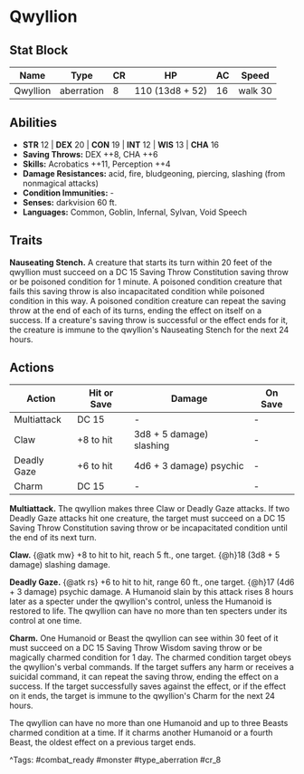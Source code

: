 # Qwyllion

## Stat Block

| Name | Type | CR | HP | AC | Speed |
|------|------|----|----|----|-------|
| Qwyllion | aberration | 8 | 110 (13d8 + 52) | 16 | walk 30 |

## Abilities

- **STR** 12 | **DEX** 20 | **CON** 19 | **INT** 12 | **WIS** 13 | **CHA** 16
- **Saving Throws:** DEX ++8, CHA ++6  
- **Skills:** Acrobatics ++11, Perception ++4  
- **Damage Resistances:** acid, fire, bludgeoning, piercing, slashing (from nonmagical attacks)  
- **Condition Immunities:** -  
- **Senses:** darkvision 60 ft.  
- **Languages:** Common, Goblin, Infernal, Sylvan, Void Speech

## Traits

**Nauseating Stench.** A creature that starts its turn within 20 feet of the qwyllion must succeed on a DC 15 Saving Throw Constitution saving throw or be poisoned condition for 1 minute. A poisoned condition creature that fails this saving throw is also incapacitated condition while poisoned condition in this way. A poisoned condition creature can repeat the saving throw at the end of each of its turns, ending the effect on itself on a success. If a creature's saving throw is successful or the effect ends for it, the creature is immune to the qwyllion's Nauseating Stench for the next 24 hours.


## Actions

| Action | Hit or Save | Damage | On Save |
|--------|--------------|--------|----------|
| Multiattack | DC 15 | - | - |
| Claw | +8 to hit | 3d8 + 5 damage) slashing | - |
| Deadly Gaze | +6 to hit | 4d6 + 3 damage) psychic | - |
| Charm | DC 15 | - | - |

**Multiattack.** The qwyllion makes three Claw or Deadly Gaze attacks. If two Deadly Gaze attacks hit one creature, the target must succeed on a DC 15 Saving Throw Constitution saving throw or be incapacitated condition until the end of its next turn.

**Claw.** {@atk mw} +8 to hit to hit, reach 5 ft., one target. {@h}18 (3d8 + 5 damage) slashing damage.

**Deadly Gaze.** {@atk rs} +6 to hit to hit, range 60 ft., one target. {@h}17 (4d6 + 3 damage) psychic damage. A Humanoid slain by this attack rises 8 hours later as a specter under the qwyllion's control, unless the Humanoid is restored to life. The qwyllion can have no more than ten specters under its control at one time.

**Charm.** One Humanoid or Beast the qwyllion can see within 30 feet of it must succeed on a DC 15 Saving Throw Wisdom saving throw or be magically charmed condition for 1 day. The charmed condition target obeys the qwyllion's verbal commands. If the target suffers any harm or receives a suicidal command, it can repeat the saving throw, ending the effect on a success. If the target successfully saves against the effect, or if the effect on it ends, the target is immune to the qwyllion's Charm for the next 24 hours.

The qwyllion can have no more than one Humanoid and up to three Beasts charmed condition at a time. If it charms another Humanoid or a fourth Beast, the oldest effect on a previous target ends.


^Tags: #combat_ready #monster #type_aberration #cr_8